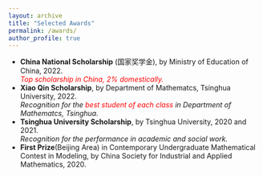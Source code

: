 ```yaml
---
layout: archive
title: "Selected Awards"
permalink: /awards/
author_profile: true
---
```

<style>
red { color: Red }
orange { color: Orange }
green { color: Green }
blue { color: Blue }
</style>

- **China National Scholarship** (国家奖学金), by Ministry of Education of China, 2022.   
  *<red>Top scholarship in China, 2% domestically.</red>*
- **Xiao Qin Scholarship**, by Department of Mathematcs, Tsinghua University, 2022.   
  *Recognition for the <red>best student of each class</red> in Department of Mathematcs, Tsinghua.*
- **Tsinghua University Scholarship**, by Tsinghua University, 2020 and 2021.   
  *Recognition for the performance in academic and social work.*
- **First Prize**(Beijing Area) in Contemporary Undergraduate Mathematical Contest in Modeling, by China Society for Industrial and Applied Mathematics, 2020.
